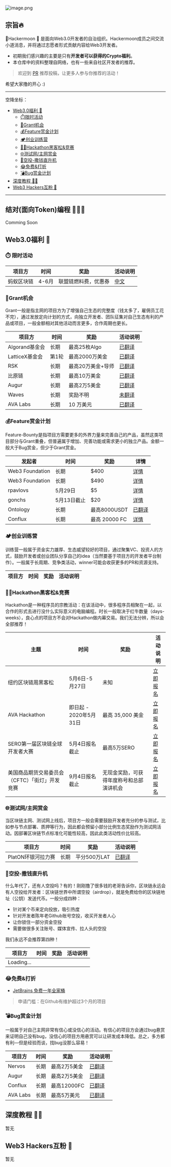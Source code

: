 
![image.png](https://i.loli.net/2020/04/16/GYfBbL94XWPn2jh.png)

## 宗旨🔥
🌝Hackermoon 🌝 是面向Web3.0开发者的自治组织。Hackermoon成员之间交流小道消息，并将通过志愿者形式贡献内容给Web3开发者。
- 初期我们感兴趣的主要是只有**开发者可以获得的Crypto福利**。
- 本仓库中的资料整理自网络，也有一些来自社区开发者的推荐。

> 欢迎到 [PR](https://github.com/hacker-moon/hackermoon.io/pulls) 推荐投稿，让更多人参与你推荐的活动！

希望大家撸的开心 :)

---

空降坐标：

- [Web3.0福利 🐑](##Web3.0福利-🐑)
    - [⏱️限时活动](###⏱️-限时活动)  
    - [🏦Grant机会](###🏦Grant机会)
    - [💰Feature赏金计划](###💰Feature赏金计划)
    - [🏕️创业训练营](###🏕️创业训练营)
    - [🧑‍💻Hackathon黑客松&竞赛](###🧑‍💻Hackathon黑客松&竞赛)
    - [🌐测试网/主网赏金](###🌐测试网/主网赏金)
    - [🤑空投-撒钱直升机](###🤑空投-撒钱直升机)
    - [😂免费&打折](###😂免费&打折)
    - [💣Bug赏金计划](###💣Bug赏金计划)
- [深度教程 🧑‍🏫](##深度教程-🧑‍🏫)
- [Web3 Hackers互粉 🌟](##Web3-Hackers互粉-🌟)


---

## 结对(面向Token)编程 🧑‍🤝‍🧑 
Comming Soon

## Web3.0福利 🐑

### ⏱️ 限时活动

| 项目方 | 时间 | 奖励 |活动说明 |
| -------- | -------- | -------- |-------- |
| 蚂蚁区块链     | 4-6月    | 联盟链燃料费，优惠券  |[中文](https://tech.antfin.com/promotions/openchain/?chInofo=8btc)|

### 🏦Grant机会

Grant一般是指主网的项目方为了增强自己生态的完整度（钱太多了，雇佣员工花不完），通过发放定向计划的方式，向独立开发者、团队征集对自己生态有利的产品或项目，一般金额相对其他活动而言更多，合作周期也更长。

| 项目方 | 时间 | 奖励 |活动说明 |
| -------- | -------- | -------- |-------- |
| Algorand基金会     | 长期     | 最高25枚Algo    |[已翻译](https://hackmd.io/@hackermoon/ryIWqehN8)     |
| LatticeX基金会    | 第1轮    | 最高2000万美金    |[已翻译](https://www.chainnews.com/articles/830516018474.htm)|
| RSK    | 长期    | 最高20万美金+导师    |[已翻译](https://www.chainnews.com/articles/356562427627.htm)|
| 比原链    | 长期    | 最高10万美金    |[已翻译](https://www.chainnews.com/articles/788145954147.htm)|
| Augur    | 长期    | 最高2万5美金    |[已翻译](https://hackmd.io/@hackermoon/Hyfrnz3EU)|
| Waves   | 长期   | 奖励不明    |[未翻译](https://waveslabs.com/grants?lang=en)|
| AVA Labs   | 长期   | 10 万美元   |[已翻译](https://www.chainnews.com/news/366562738320.htmfrom=groupmessage&isappinstalled=0)|


### 💰Feature赏金计划
Feature-Bounty是指项目方需要更多的外界力量来完善自己的产品，虽然这类项目部分与Grant重叠，但普遍属于增加、完善功能或需求更小的独立产品。金额一般大于Bug赏金，但少于Grant赏金。

| 发起者 | 时间 | 奖励 | 详情 |
| -------- | -------- | -------- |-------- |
| Web3 Foundation | 长期 | $400 | [详情](https://github.com/hacker-moon/hackermoon.io/blob/master/Bounty/%E9%95%BF%E6%9C%9F%20-%20%E5%9C%A8%E9%A3%9E%E5%9C%B0%E8%BF%9B%E8%A1%8C%E9%AA%8C%E8%AF%81%E7%9A%84IPFS%20API.md) |
| Web3 Foundation | 长期 | $490 | [详情](https://github.com/hacker-moon/hackermoon.io/blob/master/Bounty/%E9%95%BF%E6%9C%9F%20-%20Await%20InBlock%20Or%20Broadcast%20Status%20When%20Sending%20Extrinsic.md) |
| rpavlovs | 5月29日 | $5 | [详情](https://github.com/hacker-moon/hackermoon.io/blob/master/Bounty/20200529%20-%20%5BIOS%5D%20Error%20In%20Pod%20Update%20(Installation).md)|
| gonchs  | 5月13日截止 | $20 | [详情](https://github.com/hacker-moon/hackermoon.io/blob/master/Bounty/20200513%20-%20Create%20A%20Simple%20Contract%20In%20Vyper%20For%20OneSplit%20Swap%20Function.md) | 
| Ontology    | 长期     | 最高8000USDT   |[已翻译](https://www.chainnews.com/articles/323629295238.htm)     |
| Conflux   | 长期    | 最高 20000 FC   |[详情](https://bounty.conflux-chain.org/view-bounty?bountyId=5ea0053ff4ceb7125c6518f2&language=zh-CN&from=timeline&isappinstalled=0)     |



### 🏕️创业训练营
训练营一般属于资金实力雄厚、生态威望较好的项目，通过聚集VC、投资人的方式，鼓励开发者或创业团队分享自己的idea（当然要基于项目方的开发者平台制作）。一般属于长周期、竞争类活动，winner可能会收获更多的PR和资源支持。

| 项目方 | 时间 | 奖励 |活动说明 |
| -------- | -------- | -------- |-------- |



### 🧑‍💻Hackathon黑客松&竞赛
Hackathon是一种程序员的宗教活动：在该活动中，很多程序员相聚在一起，以合作的形式去进行没什么实际意义的电脑编程。时长一般取决于红牛数量（days-weeks），良心点的项目方不会对Hackathon做内幕交易。我们无法分辨，所以会全部推荐！

| 主题 | 时间 | 奖励 |活动说明 |
| -------- | -------- | -------- |-------- |
| 纽约区块链周黑客松 | 5月6日-5月27日 | 未知 | [立即报名](https://gitcoin.co/hackathon/new-york-blockchain-week/onboard) |
| AVA Hackathon | 即日起 - 2020年5月31日 | 最高 35,000 美金| [立即报名](https://www.avalabs.org/ava-x/hackathons/university-hackathon-may-2020) |
| SERO第一届区块链全球开发者大赛  |5月4日报名截止     | 最高5万SERO   | [立即报名](https://contest.sero.cash/)   |
| 美国商品期货交易委员会（CFTC）「街灯」开发竞赛  | 9月4日报名截止  | 无现金奖励，可获得年度称号和总部演讲机会  | [立即报名](https://www.challenge.gov/challenge/project-streetlamp/)   |

### 🌐测试网/主网赏金
当区块链主网、测试网上线后，项目方一般会需要鼓励开发者充分的参与测试，比如参与节点部署、质押等行为，因此都会预留小部分比例生态奖励作为测试网活动。因部署区块链节点标准化可能性较高，因此此类活动性价比较高。

| 项目方 | 时间 | 奖励 |活动说明 |
| -------- | -------- | -------- |-------- |
| PlatON环银河拉力赛    | 长期     | 平分500万LAT   |[已翻译](https://hackmd.io/@hackermoon/B137Ox348)     |

### 🤑空投-撒钱直升机
什么年代了，还有人空投吗？有的！刚刚撸了很多钱的老哥告诉你，区块链永远会有人空投给开发者：区块链世界中所谓空投（airdrop），就是免费给你的区块链地址（公钥）发送代币。一般分成四种：
- 针对某个币来定向投放，吸引热度 
- 针对开发者陈年老Github账号空投，收买开发者人心 
- 让你锁住一部分资金空投 
- 需要做很多关注账号、媒体宣传、拉人头的空投

我们永远不会推荐第四种！

| 项目方 | 时间 | 奖励 |活动说明 |
| -------- | -------- | -------- |-------- |
| Loading... | | | |

### 😂免费&打折
* [JetBrains 免费一年全家桶](jetbrains.com/shop/eform/opensource)
> 申请门槛：在Github有维护超过3个月的项目

### 💣Bug赏金计划
一般属于对自己主网非常有信心或没信心的活动。有信心的项目方会通过bug悬赏来证明自己没有bug，没信心的项目方用悬赏可以让研发成本降低。总之，多方都有利—但是经验而谈，找bug没那么容易！

| 项目方 | 时间 | 奖励 |活动说明 |
| -------- | -------- | -------- |-------- |
| Nervos    | 长期   | 最高2万5美金   |[已翻译](https://hackmd.io/@hackermoon/Hkv-3ghV8L)|
| Augur    | 长期    | 最高2万5美金  |[已翻译](https://hackmd.io/@hackermoon/Hyfrnz3EU)|
| Conflux   | 长期    | 最高12000FC   |[已翻译](bounty.conflux-chain.org)|
| AVA Labs   | 长期    | 最高5万美元   |[已翻译](https://www.chainnews.com/news/366562738320.htm?from=groupmessage&isappinstalled=0)|

## 深度教程 🧑‍🏫
暂无

## Web3 Hackers互粉 🌟
暂无

